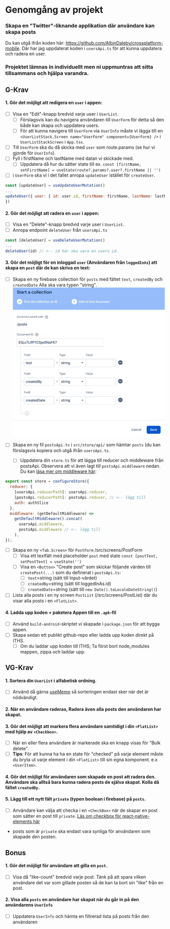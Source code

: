 # Genomgång av projekt

### Skapa en "Twitter"-liknande applikation där användare kan skapa posts

Du kan utgå ifrån koden här: https://github.com/AlbinDaleby/crossplatform-mobile. Där har jag uppdaterat koden i `usersApi.ts` för att kunna uppdatera och radera en user.

### Projektet lämnas in individuellt men ni uppmuntras att sitta tillsammans och hjälpa varandra.

## G-Krav

#### 1. Gör det möjligt att redigera en `user` i appen:
  - [ ] Visa en "Edit"-knapp bredvid varje user i `UserList`.
    - [ ] Förslagsvis kan du navigera användaren till `UserForm` för detta så den både kan skapa och uppdatera users.
    - [ ] För att kunna navigera till `UserForm` via `UserInfo` måste vi lägga till en `<UserListStack.Screen name="UserForm" component={UserForm} />` i `UserListStackScreen` i `App.tsx`.
  - [ ] Till `UserForm` ska du då skicka med `user` som route.params (se hur vi gjorde för `UserInfo`).
  - [ ] Fyll i firstName och lastName med datan vi skickade med.
    - [ ] Uppdatera då hur du sätter state till ex. `const [firstName, setFirstName] = useState(route?.params?.user?.firstName || '')`
  - [ ] i `UserForm` ska vi i det fallet anropa `updateUser` istället för `createUser`.
  ```jsx
  const [updateUser] = useUpdateUserMutation()
  ...
  updateUser({ user: { id: user.id, firstName: firstName, lastName: lastName }
  })
  ```

#### 2. Gör det möjligt att radera en `user` i appen:
  - [ ] Visa en "Delete"-knapp bredvid varje user i `UserList`.
  - [ ] Anropa endpoint `deleteUser` från `usersApi.ts`
  ```jsx
  const [deleteUser] = useDeleteUserMutation()
  ...
  deleteUser(id) // <-- id här ska vara en users id.
  ```

#### 3. Gör det möjligt för en inloggad `user` (Användaren från `loggedInAs`) att skapa en `post` där de kan skriva en text:
  - [ ] Skapa en ny firebase collection för `posts` med fältet `text`, `createdBy` och `createdDate` Alla ska vara typen "string".
  ![Firebase](firebase-posts-collection.png "Firebase")

  - [ ] Skapa en ny fil `postsApi.ts` i `src/store/api/` som hämtar `posts` (du kan förslagsvis kopiera och utgå ifrån `usersApi.ts`.
    - [ ] Uppdatera din `store.ts` för att lägga till reducer och middleware från postsApi. Observera att vi även lagt till `postsApi.middleware` nedan. Du kan [läsa mer om middleware här](https://redux-toolkit.js.org/api/getDefaultMiddleware):
	
```jsx
export const store = configureStore({
  reducer: {
    [usersApi.reducerPath]: usersApi.reducer,
    [postsApi.reducerPath]: postsApi.reducer, // <-- lägg till
    auth: authSlice
  },
  middleware: (getDefaultMiddleware) =>
    getDefaultMiddleware().concat(
      usersApi.middleware,
      postsApi.middleware // <-- lägg till
    ),
});
```

  - [ ] Skapa en ny `<Tab.Screen>` för `PostForm` /src/screens/PostForm
    - [ ] Visa ett textfält med placeholder `post` med state `const [postText, setPostText] = useState('')`
    - [ ] Visa en `<Button>` "Create post" som skickar följande värden till `createPost(...)` som du definerat i `postsApi.ts`:
      - [ ] `text`=string (sätt till Input-värdet)
      - [ ] `createdBy`=string (sätt till loggedInAs.id)
      - [ ] `createdDate`=string (sätt till `new Date().toLocaleDateString()`)

  - [ ] Lista alla posts i en ny screen `PostList` (/src/screens/PostList) där du visar alla posts i en `<FlatList>`.

#### 4. Ladda upp koden + paketera Appen till en `.apk`-fil
  - [ ] Använd `build-android`-skriptet vi skapade i `package.json` för att bygga appen.
  - [ ] Skapa sedan ett publikt github-repo eller ladda upp koden direkt på ITHS.
    - [ ] Om du laddar upp koden till ITHS; Ta först bort node_modules mappen, zippa och laddar upp.

## VG-Krav
#### 1. Sortera din `UserList` i alfabetisk ordning.
  - [ ] Använd då gärna [useMemo](https://react.dev/reference/react/useMemo) så sorteringen endast sker när det är nödvändigt.

#### 2. När en användare raderas, Radera även alla posts den användaren har skapat.

#### 3. Gör det möjligt att markera flera användare samtidigt i din `<FlatList>` med hjälp av `<Checkbox>`.
  - [ ] När en eller flera användare är markerade ska en knapp visas för "Bulk delete".
  - [ ] **Tips**: För att kunna ha ha en state för "checked" på varje element måste du bryta ut varje element i din `<FlatList>` till sin egna komponent. e.x `<UserItem>`.

#### 4. Gör det möjligt för användaren som skapade en post att radera den. Användare ska alltså bara kunna radera posts de själva skapat. Kolla då fältet `createdBy`.

#### 5. Lägg till ett nytt fält `private` (typen boolean i firebase) på `posts`.
  - [ ] Användare kan välja att checka i en `<CheckBox>` när de skapar en post som sätter en post till `private`. [Läs om checkbox för react-native-elements här](https://reactnativeelements.com/docs/components/checkbox)
  - posts som är `private` ska endast vara synliga för användaren som skapade den posten.
## Bonus
#### 1. Gör det möjligt för användare att gilla en `post`.
  - [ ] Visa då "like-count" bredvid varje post. Tänk på att spara vilken användare det var som gillade posten så de kan ta bort sin "like" från en post.

#### 2. Visa alla `posts` en användare har skapat när du går in på den användarens `UserInfo`
  - [ ] Uppdatera `UserInfo` och hämta en filtrerad lista på posts från den användaren
